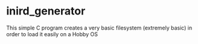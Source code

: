 # inird_generator
This simple C program creates a very basic filesystem (extremely basic) in order to load it easily on a Hobby OS
